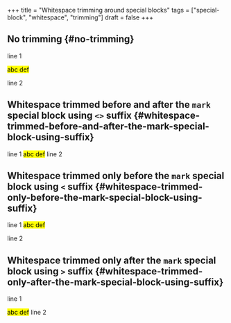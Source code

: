 +++
title = "Whitespace trimming around special blocks"
tags = ["special-block", "whitespace", "trimming"]
draft = false
+++

## No trimming {#no-trimming}

line 1

<mark>abc def</mark>

line 2


## Whitespace trimmed before and after the `mark` special block using `<>` suffix {#whitespace-trimmed-before-and-after-the-mark-special-block-using-suffix}

line 1 <mark>abc def</mark> line 2


## Whitespace trimmed only before the `mark` special block using `<` suffix {#whitespace-trimmed-only-before-the-mark-special-block-using-suffix}

line 1 <mark>abc def</mark>

line 2


## Whitespace trimmed only after the `mark` special block using `>` suffix {#whitespace-trimmed-only-after-the-mark-special-block-using-suffix}

line 1

<mark>abc def</mark> line 2
